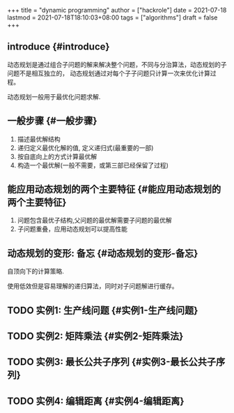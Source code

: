 +++
title = "dynamic programming"
author = ["hackrole"]
date = 2021-07-18
lastmod = 2021-07-18T18:10:03+08:00
tags = ["algorithms"]
draft = false
+++

## introduce {#introduce}

动态规划是通过组合子问题的解来解决整个问题，不同与分治算法，动态规划的子问题不是相互独立的，
动态规划通过对每个子子问题只计算一次来优化计算过程。

动态规划一般用于最优化问题求解.


## 一般步骤 {#一般步骤}

1.  描述最优解结构
2.  递归定义最优化解的值, 定义递归式(最重要的一部)
3.  按自底向上的方式计算最优解
4.  构造一个最优解(一般不需要，或第三部已经保留了过程)


## 能应用动态规划的两个主要特征 {#能应用动态规划的两个主要特征}

1.  问题包含最优子结构,父问题的最优解需要子问题的最优解
2.  子问题重叠，应用动态规划可以提高性能


## 动态规划的变形: 备忘 {#动态规划的变形-备忘}

自顶向下的计算策略.

使用低效但是容易理解的递归算法，同时对子问题解进行缓存。


## <span class="org-todo todo TODO">TODO</span> 实例1: 生产线问题 {#实例1-生产线问题}


## <span class="org-todo todo TODO">TODO</span> 实例2: 矩阵乘法 {#实例2-矩阵乘法}


## <span class="org-todo todo TODO">TODO</span> 实例3: 最长公共子序列 {#实例3-最长公共子序列}


## <span class="org-todo todo TODO">TODO</span> 实例4: 编辑距离 {#实例4-编辑距离}
